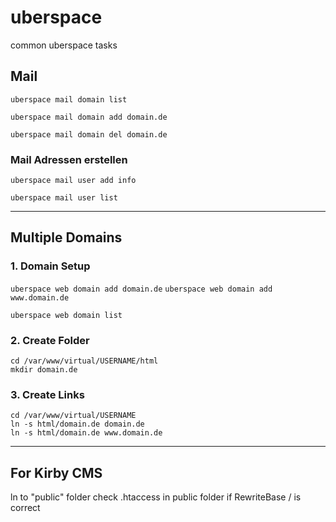 # uberspace

common uberspace tasks

## Mail

`uberspace mail domain list`

`uberspace mail domain add domain.de`

`uberspace mail domain del domain.de`

### Mail Adressen erstellen

`uberspace mail user add info`

`uberspace mail user list`

---

## Multiple Domains

### 1. Domain Setup

`uberspace web domain add domain.de`
`uberspace web domain add www.domain.de`

`uberspace web domain list`

### 2. Create Folder

```
cd /var/www/virtual/USERNAME/html
mkdir domain.de
```

### 3. Create Links

```
cd /var/www/virtual/USERNAME
ln -s html/domain.de domain.de
ln -s html/domain.de www.domain.de
```

---

## For Kirby CMS

ln to "public" folder
check .htaccess in public folder if RewriteBase / is correct
